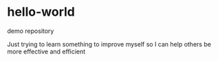 # hello-world
demo repository

Just trying to learn something to improve myself so I can help others be more effective and efficient
